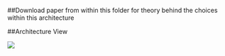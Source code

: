 ##Download paper from within this folder for theory behind the choices within this architecture

##Architecture View

![](images/table%201-1.png)
